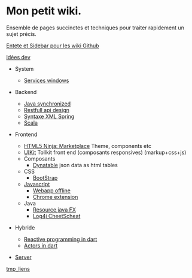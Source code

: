 Mon petit wiki.
===============
Ensemble de pages succinctes et techniques pour traiter rapidement un sujet précis.

[Entete et Sidebar pour les wiki Github](http://blackbe.lt/github-wiki-sidebar-table-contents-header-footer/)

[Idées dev](tmp/idee-dev.md)

- System
    - [Services windows](system/Services-windows.md)

- Backend
    - [Java synchronized](backend/Synchronized-java.md)
    - [Restfull api design](backend/Restful-api-design.md)
    - [Syntaxe XML Spring](backend/Syntax-xml-spring.md)
    - [Scala](backend/Scala.md)
- Frontend
    - [HTML5 Ninja: Marketplace](http://html5-ninja.com/#/home) Theme, components etc
    - [UIKit](http://www.getuikit.com/) Tollkit front end (composants responsives) (markup+css+js)
    - Composants
        - [Dynatable](http://www.dynatable.com/) json data as html tables
    - CSS
        - [BootStrap](frontend/bootstrap.md)
    - [Javascript](frontend/Javascript.md)
        - [Webapp offline](frontend/Web-app.creole)
        - [Chrome extension](frontend/Chrome-extension.md)
    - Java    
        - [Resource java FX](http://fxexperience.com/)
        - [Log4j CheetScheat](backend/resources/Log4jQuickRef.pdf)
- Hybride
    - [Reactive programming in dart](http://victorsavkin.com/post/55007674849/functional-reactive-programming-in-dart)
    - [Actors in dart](https://github.com/vsavkin/actors)
- [Server](backend/Server.md)

[tmp_liens](tmp/tmp-links.md)
